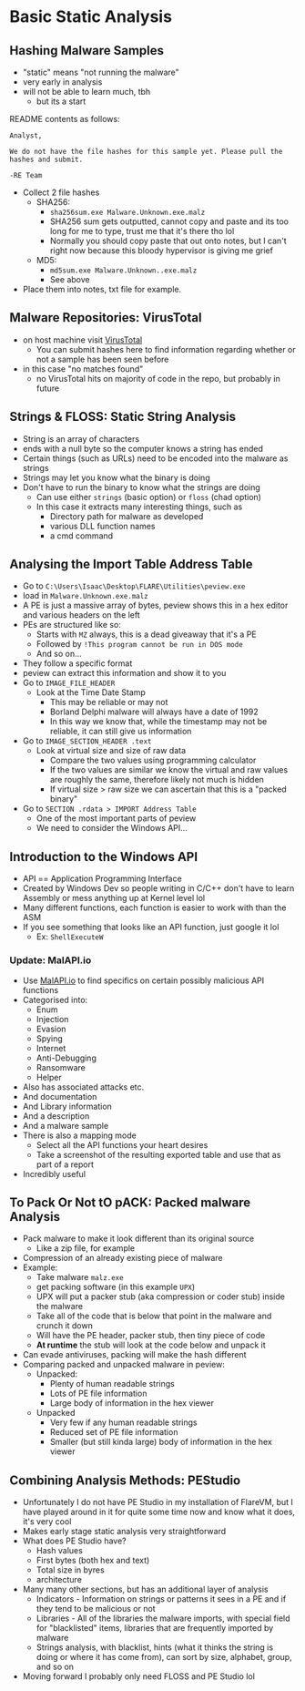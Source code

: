 # Basic Static Analysis

## Hashing Malware Samples

- "static" means "not running the malware"
- very early in analysis
- will not be able to learn much, tbh
  - but its a start

README contents as follows:

```
Analyst,

We do not have the file hashes for this sample yet. Please pull the hashes and submit.

-RE Team
```

- Collect 2 file hashes
  - SHA256:
    - `sha256sum.exe Malware.Unknown.exe.malz`
    - SHA256 sum gets outputted, cannot copy and paste and its too long for me to type, trust me that it's there tho lol
    - Normally you should copy paste that out onto notes, but I can't right now because this bloody hypervisor is giving me grief
  - MD5:
    - `md5sum.exe Malware.Unknown..exe.malz`
    - See above
- Place them into notes, txt file for example.

## Malware Repositories: VirusTotal

- on host machine visit [VirusTotal](https://virustotal.com/gui/home/upload)
  - You can submit hashes here to find information regarding whether or not a sample has been seen before
- in this case "no matches found"
  - no VirusTotal hits on majority of code in the repo, but probably in future

## Strings & FLOSS: Static String Analysis

- String is an array of characters
- ends with a null byte so the computer knows a string has ended
- Certain things (such as URLs) need to be encoded into the malware as strings
- Strings may let you know what the binary is doing
- Don't have to run the binary to know what the strings are doing
  - Can use either `strings` (basic option) or `floss` (chad option)
  - In this case it extracts many interesting things, such as
    - Directory path for malware as developed
    - various DLL function names
    - a cmd command

## Analysing the Import Table Address Table

- Go to `C:\Users\Isaac\Desktop\FLARE\Utilities\peview.exe`
- load in `Malware.Unknown.exe.malz`
- A PE is just a massive array of bytes, peview shows this in a hex editor and various headers on the left
- PEs are structured like so:
  - Starts with `MZ` always, this is a dead giveaway that it's a PE
  - Followed by `!This program cannot be run in DOS mode`
  - And so on...
- They follow a specific format
- peview can extract this information and show it to you
- Go to `IMAGE_FILE_HEADER`
  - Look at the Time Date Stamp
    - This may be reliable or may not
    - Borland Delphi malware will always have a date of 1992
    - In this way we know that, while the timestamp may not be reliable, it can still give us information
- Go to `IMAGE_SECTION_HEADER .text`
  - Look at virtual size and size of raw data
    - Compare the two values using programming calculator
    - If the two values are similar we know the virtual and raw values are roughly the same, therefore likely not much is hidden
    - If virtual size > raw size we can ascertain that this is a "packed binary"
- Go to `SECTION .rdata > IMPORT Address Table`
  - One of the most important parts of peview
  - We need to consider the Windows API...

## Introduction to the Windows API

- API == Application Programming Interface
- Created by Windows Dev so people writing in C/C++ don't have to learn Assembly or mess anything up at Kernel level lol
- Many different functions, each function is easier to work with than the ASM
- If you see something that looks like an API function, just google it lol
  - Ex: `ShellExecuteW`

### Update: MalAPI.io

- Use [MalAPI.io](https://malapi.io/) to find specifics on certain possibly malicious API functions
- Categorised into:
  - Enum
  - Injection
  - Evasion
  - Spying
  - Internet
  - Anti-Debugging
  - Ransomware
  - Helper
- Also has associated attacks etc.
- And documentation
- And Library information
- And a description
- And a malware sample
- There is also a mapping mode
  - Select all the API functions your heart desires
  - Take a screenshot of the resulting exported table and use that as part of a report
- Incredibly useful

## To Pack Or Not tO pACK: Packed malware Analysis

- Pack malware to make it look different than its original source
  - Like a zip file, for example
- Compression of an already existing piece of malware
- Example:
  - Take malware `malz.exe`
  - get packing software (in this example `UPX`)
  - UPX will put a packer stub (aka compression or coder stub) inside the malware
  - Take all of the code that is below that point in the malware and crunch it down
  - Will have the PE header, packer stub, then tiny piece of code
  - **At runtime** the stub will look at the code below and unpack it
- Can evade antiviruses, packing will make the hash different
- Comparing packed and unpacked malware in peview:
  - Unpacked:
    - Plenty of human readable strings
    - Lots of PE file information
    - Large body of information in the hex viewer
  - Unpacked
    - Very few if any human readable strings
    - Reduced set of PE file information
    - Smaller (but still kinda large) body of information in the hex viewer

## Combining Analysis Methods: PEStudio

- Unfortunately I do not have PE Studio in my installation of FlareVM, but I have played around in it for quite some time now and know what it does, it's very cool
- Makes early stage static analysis very straightforward
- What does PE Studio have?
  - Hash values
  - First bytes (both hex and text)
  - Total size in byres
  - architecture
- Many many other sections, but has an additional layer of analysis
  - Indicators - Information on strings or patterns it sees in a PE and if they tend to be malicious or not
  - Libraries - All of the libraries the malware imports, with special field for "blacklisted" items, libraries that are frequently imported by malware
  - Strings analysis, with blacklist, hints (what it thinks the string is doing or where it has come from), can sort by size, alphabet, group, and so on
- Moving forward I probably only need FLOSS and PE Studio lol